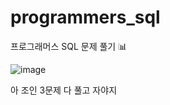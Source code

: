 # programmers_sql
프로그래머스 SQL 문제 풀기 📊


![image](https://user-images.githubusercontent.com/42020919/83972038-146a2a80-a919-11ea-9775-5ab6a94c52fc.png)

아 조인 3문제 다 풀고 자야지
